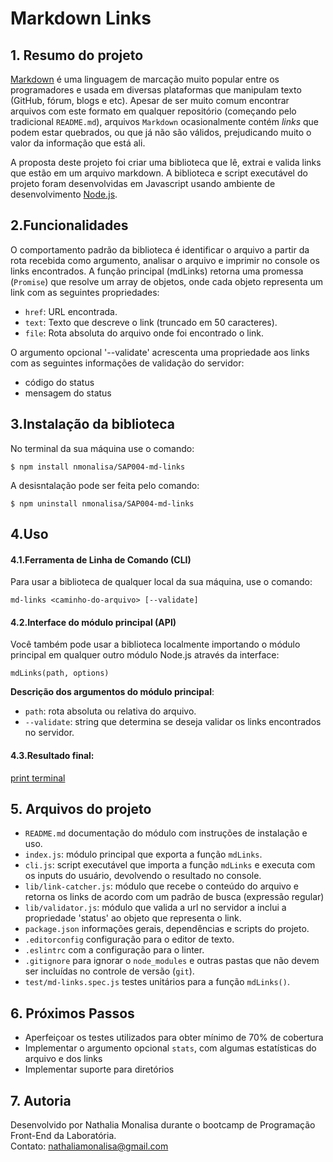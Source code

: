 # Markdown Links

## 1. Resumo do projeto

[Markdown](https://pt.wikipedia.org/wiki/Markdown) é uma linguagem de marcação
muito popular entre os programadores e usada em diversas plataformas que
manipulam texto (GitHub, fórum, blogs e etc). Apesar de ser muito comum encontrar arquivos
com este formato em qualquer repositório (começando pelo tradicional
`README.md`), arquivos `Markdown` ocasionalmente contém _links_ que podem estar
quebrados, ou que já não são válidos, prejudicando muito o valor da
informação que está ali.

A proposta deste projeto foi criar uma biblioteca que lê, extrai e valida links que estão em um arquivo markdown. A  biblioteca e script executável do projeto foram desenvolvidas em Javascript usando ambiente de desenvolvimento [Node.js](https://nodejs.org/pt-br/).


## 2.Funcionalidades

O comportamento padrão da biblioteca é identificar o arquivo a partir da rota recebida como argumento, analisar o arquivo e imprimir no console os links encontrados. A função principal (mdLinks) retorna uma promessa (`Promise`) que resolve um array  de objetos, onde cada objeto representa um link com as seguintes
propriedades:

* `href`: URL encontrada.
* `text`: Texto que descreve o link (truncado em 50 caracteres).
* `file`: Rota absoluta do arquivo onde foi encontrado o link.

O argumento opcional '--validate' acrescenta uma propriedade aos links com as seguintes informações de validação do servidor: 
* código do status
* mensagem do status



## 3.Instalação da biblioteca

No terminal da sua máquina use o comando:
```
$ npm install nmonalisa/SAP004-md-links
```

A desisntalação pode ser feita pelo comando:
```
$ npm uninstall nmonalisa/SAP004-md-links
```


## 4.Uso

#### 4.1.Ferramenta de Linha de Comando (CLI)
Para usar a biblioteca de qualquer local da sua máquina, use o comando:
```
md-links <caminho-do-arquivo> [--validate]
```

#### 4.2.Interface do módulo principal (API)
Você também pode usar a biblioteca localmente importando o módulo principal em qualquer outro módulo Node.js através da interface:
```
mdLinks(path, options)
```

__Descrição dos argumentos do módulo principal__:
* `path`: rota absoluta ou relativa do arquivo. 
* `--validate`: string que determina se deseja validar os links encontrados no servidor.


#### 4.3.Resultado final:
[print terminal](assets/mdlinks.png)



## 5. Arquivos do projeto
* `README.md` documentação do módulo com instruções de instalação e uso.
* `index.js`: módulo principal que exporta a função `mdLinks`.
* `cli.js`: script executável que importa a função `mdLinks` e executa com os inputs do usuário, devolvendo o resultado no console.
* `lib/link-catcher.js`: módulo que recebe o conteúdo do arquivo e retorna os links de acordo com um padrão de busca (expressão regular)
* `lib/validator.js`: módulo que valida a url no servidor a inclui a propriedade 'status' ao objeto que representa o link.
* `package.json` informações gerais, dependências e scripts do projeto.
* `.editorconfig` configuração para o editor de texto.
* `.eslintrc` com a configuração para o linter.
* `.gitignore` para ignorar o `node_modules` e outras pastas que não devem ser incluídas no controle de versão (`git`).
* `test/md-links.spec.js` testes unitários para a função `mdLinks()`.
  


## 6. Próximos Passos
* Aperfeiçoar os testes utilizados para obter mínimo de 70% de cobertura
* Implementar o argumento opcional `stats`, com algumas estatísticas do arquivo e dos links
* Implementar suporte para diretórios


## 7. Autoria
Desenvolvido por Nathalia Monalisa durante o bootcamp de Programação Front-End da Laboratória.<br>
Contato: nathaliamonalisa@gmail.com
